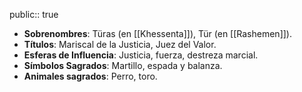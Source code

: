 public:: true

- **Sobrenombres**: Türas (en [[Khessenta]]), Tür (en [[Rashemen]]).
- **Títulos**: Mariscal de la Justicia, Juez del Valor.
- **Esferas de Influencia**: Justicia, fuerza, destreza marcial.
- **Símbolos Sagrados**: Martillo, espada y balanza.
- **Animales sagrados**: Perro, toro.